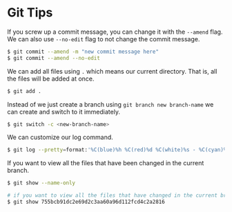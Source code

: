 # Git Tips

If you screw up a commit message, you can change it with the `--amend` flag. We can also use `--no-edit` flag to not change the commit message.

```sh
$ git commit --amend -m "new commit message here"
$ git commit --amend --no-edit
```

We can add all files using `.` which means our current directory. That is, all the files will be added at once.

```sh
$ git add .
```

Instead of we just create a branch using `git branch new branch-name` we can create and switch to it immediately. 

```sh
$ git switch -c <new-branch-name>
```

We can customize our log command.

```sh
$ git log --pretty=format:'%C(blue)%h %C(red)%d %C(white)%s - %C(cyan)%cn, %C(green)%cr'
```

If you want to view all the files that have been changed in the current branch.

```sh
$ git show --name-only

# if you want to view all the files that have changed in the current branch
$ git show 755bcb91dc2e69d2c3aa60a96d112fcd4c2a2816
```

